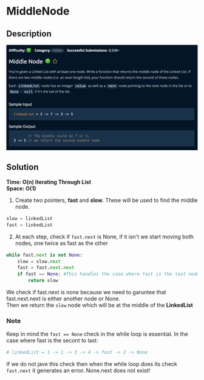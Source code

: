 # MiddleNode

## Description

![description](./desc.png)

## Solution

**Time: O(n) Iterating Through List** <br/>
**Space: O(1)** <br/>

1. Create two pointers, **fast** and **slow**. These will be used to find the middle node.

```py
slow = linkedList
fast = linkedList
```

2. At each step, check if `fast.next` is None, if it isn't we start moving both nodes, one twice as fast as the other <br>

```py
while fast.next is not None:
    slow = slow.next
    fast = fast.next.next
    if fast == None: #This handles the case where fast is the last node in the list
        return slow
```

We check if fast.next is none because we need to garuntee that fast.next.next is either another node or None. <br>
Then we return the `slow` node which will be at the middle of the **LinkedList**

### Note

Keep in mind the `fast == None` check in the while loop is essential. In the case where fast is the secont to last: <br/>

```py
# linkedList = 1 -> 1 -> 3 -> 4 -> fast -> 2 -> None
```

If we do not jave this check then when the while loop does its check `fast.next` it generates an error. None.next does not exist!
